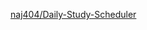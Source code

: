 [naj404/Daily-Study-Scheduler](https://partyrock.aws/u/naj02/T0K53ZzYC/StudyPro%3A-Personal-Learning-Optimizer)
